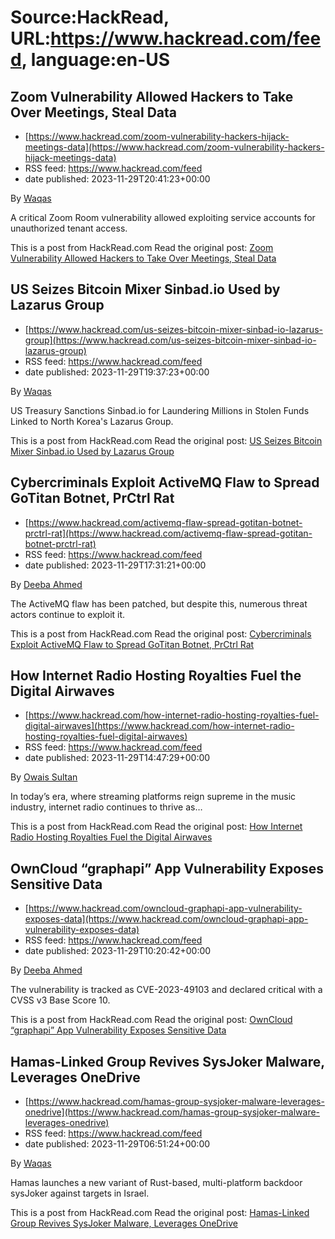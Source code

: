 # Source:HackRead, URL:https://www.hackread.com/feed, language:en-US

## Zoom Vulnerability Allowed Hackers to Take Over Meetings, Steal Data
 - [https://www.hackread.com/zoom-vulnerability-hackers-hijack-meetings-data](https://www.hackread.com/zoom-vulnerability-hackers-hijack-meetings-data)
 - RSS feed: https://www.hackread.com/feed
 - date published: 2023-11-29T20:41:23+00:00

<p>By <a href="https://www.hackread.com/author/hackread/" rel="nofollow">Waqas</a></p>
<p>A critical Zoom Room vulnerability allowed exploiting service accounts for unauthorized tenant access.</p>
<p>This is a post from HackRead.com Read the original post: <a href="https://www.hackread.com/zoom-vulnerability-hackers-hijack-meetings-data/" rel="nofollow">Zoom Vulnerability Allowed Hackers to Take Over Meetings, Steal Data</a></p>

## US Seizes Bitcoin Mixer Sinbad.io Used by Lazarus Group
 - [https://www.hackread.com/us-seizes-bitcoin-mixer-sinbad-io-lazarus-group](https://www.hackread.com/us-seizes-bitcoin-mixer-sinbad-io-lazarus-group)
 - RSS feed: https://www.hackread.com/feed
 - date published: 2023-11-29T19:37:23+00:00

<p>By <a href="https://www.hackread.com/author/hackread/" rel="nofollow">Waqas</a></p>
<p>US Treasury Sanctions Sinbad.io for Laundering Millions in Stolen Funds Linked to North Korea's Lazarus Group.</p>
<p>This is a post from HackRead.com Read the original post: <a href="https://www.hackread.com/us-seizes-bitcoin-mixer-sinbad-io-lazarus-group/" rel="nofollow">US Seizes Bitcoin Mixer Sinbad.io Used by Lazarus Group</a></p>

## Cybercriminals Exploit ActiveMQ Flaw to Spread GoTitan Botnet, PrCtrl Rat
 - [https://www.hackread.com/activemq-flaw-spread-gotitan-botnet-prctrl-rat](https://www.hackread.com/activemq-flaw-spread-gotitan-botnet-prctrl-rat)
 - RSS feed: https://www.hackread.com/feed
 - date published: 2023-11-29T17:31:21+00:00

<p>By <a href="https://www.hackread.com/author/deeba/" rel="nofollow">Deeba Ahmed</a></p>
<p>The ActiveMQ flaw has been patched, but despite this, numerous threat actors continue to exploit it.</p>
<p>This is a post from HackRead.com Read the original post: <a href="https://www.hackread.com/activemq-flaw-spread-gotitan-botnet-prctrl-rat/" rel="nofollow">Cybercriminals Exploit ActiveMQ Flaw to Spread GoTitan Botnet, PrCtrl Rat</a></p>

## How Internet Radio Hosting Royalties Fuel the Digital Airwaves
 - [https://www.hackread.com/how-internet-radio-hosting-royalties-fuel-digital-airwaves](https://www.hackread.com/how-internet-radio-hosting-royalties-fuel-digital-airwaves)
 - RSS feed: https://www.hackread.com/feed
 - date published: 2023-11-29T14:47:29+00:00

<p>By <a href="https://www.hackread.com/author/owais/" rel="nofollow">Owais Sultan</a></p>
<p>In today&#8217;s era, where streaming platforms reign supreme in the music industry, internet radio continues to thrive as&#8230;</p>
<p>This is a post from HackRead.com Read the original post: <a href="https://www.hackread.com/how-internet-radio-hosting-royalties-fuel-digital-airwaves/" rel="nofollow">How Internet Radio Hosting Royalties Fuel the Digital Airwaves</a></p>

## OwnCloud “graphapi” App Vulnerability Exposes Sensitive Data
 - [https://www.hackread.com/owncloud-graphapi-app-vulnerability-exposes-data](https://www.hackread.com/owncloud-graphapi-app-vulnerability-exposes-data)
 - RSS feed: https://www.hackread.com/feed
 - date published: 2023-11-29T10:20:42+00:00

<p>By <a href="https://www.hackread.com/author/deeba/" rel="nofollow">Deeba Ahmed</a></p>
<p>The vulnerability is tracked as CVE-2023-49103 and declared critical with a CVSS v3 Base Score 10.</p>
<p>This is a post from HackRead.com Read the original post: <a href="https://www.hackread.com/owncloud-graphapi-app-vulnerability-exposes-data/" rel="nofollow">OwnCloud &#8220;graphapi&#8221; App Vulnerability Exposes Sensitive Data</a></p>

## Hamas-Linked Group Revives SysJoker Malware, Leverages OneDrive
 - [https://www.hackread.com/hamas-group-sysjoker-malware-leverages-onedrive](https://www.hackread.com/hamas-group-sysjoker-malware-leverages-onedrive)
 - RSS feed: https://www.hackread.com/feed
 - date published: 2023-11-29T06:51:24+00:00

<p>By <a href="https://www.hackread.com/author/hackread/" rel="nofollow">Waqas</a></p>
<p>Hamas launches a new variant of Rust-based, multi-platform backdoor sysJoker against targets in Israel.</p>
<p>This is a post from HackRead.com Read the original post: <a href="https://www.hackread.com/hamas-group-sysjoker-malware-leverages-onedrive/" rel="nofollow">Hamas-Linked Group Revives SysJoker Malware, Leverages OneDrive</a></p>

